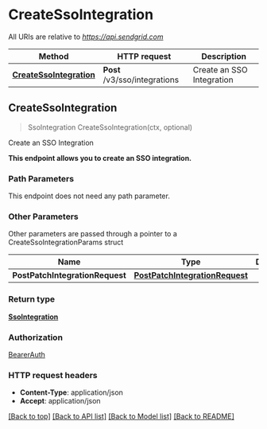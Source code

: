# CreateSsoIntegration

All URIs are relative to *https://api.sendgrid.com*

Method | HTTP request | Description
------------- | ------------- | -------------
[**CreateSsoIntegration**](CreateSsoIntegration.md#CreateSsoIntegration) | **Post** /v3/sso/integrations | Create an SSO Integration



## CreateSsoIntegration

> SsoIntegration CreateSsoIntegration(ctx, optional)

Create an SSO Integration

**This endpoint allows you to create an SSO integration.**

### Path Parameters

This endpoint does not need any path parameter.

### Other Parameters

Other parameters are passed through a pointer to a CreateSsoIntegrationParams struct


Name | Type | Description
------------- | ------------- | -------------
**PostPatchIntegrationRequest** | [**PostPatchIntegrationRequest**](PostPatchIntegrationRequest.md) | 

### Return type

[**SsoIntegration**](SsoIntegration.md)

### Authorization

[BearerAuth](../README.md#BearerAuth)

### HTTP request headers

- **Content-Type**: application/json
- **Accept**: application/json

[[Back to top]](#) [[Back to API list]](../README.md#documentation-for-api-endpoints)
[[Back to Model list]](../README.md#documentation-for-models)
[[Back to README]](../README.md)

